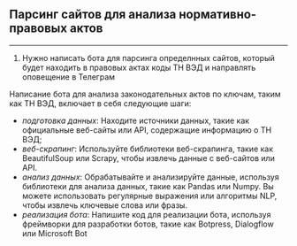 ## Парсинг сайтов для анализа нормативно-правовых актов
---

1. Нужно написать бота для парсинга определнных сайтов, который будет находить в правовых актах коды ТН ВЭД и направлять оповещение в Телеграм

Написание бота для анализа законодательных актов по ключам, таким как ТН ВЭД, включает в себя следующие шаги:
- _подготовка данных_: Находите источники данных, такие как официальные веб-сайты или API, содержащие информацию о ТН ВЭД;
- _веб-скрапинг_: Используйте библиотеки веб-скрапинга, такие как BeautifulSoup или Scrapy, чтобы извлечь данные с веб-сайтов или API.
- _анализ данных_: Обрабатывайте и анализируйте данные, используя библиотеки для анализа данных, такие как Pandas или Numpy. Вы можете использовать регулярные выражения или алгоритмы NLP, чтобы извлечь ключевые слова или фразы.
- _реализация бота_: Напишите код для реализации бота, используя фреймворки для разработки ботов, такие как Botpress, Dialogflow или Microsoft Bot